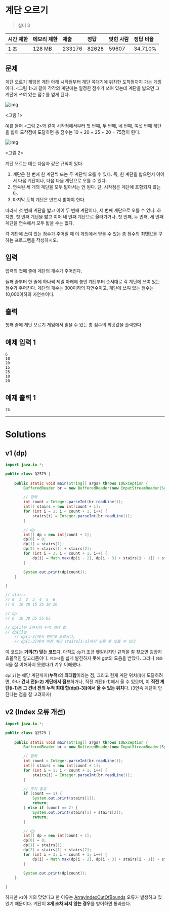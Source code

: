 # 계단 오르기

> 실버 3

| 시간 제한 | 메모리 제한 | 제출   | 정답  | 맞힌 사람 | 정답 비율 |
| :-------- | :---------- | :----- | :---- | :-------- | :-------- |
| 1 초      | 128 MB      | 233176 | 82628 | 59607     | 34.710%   |

## 문제

계단 오르기 게임은 계단 아래 시작점부터 계단 꼭대기에 위치한 도착점까지 가는 게임이다. <그림 1>과 같이 각각의 계단에는 일정한 점수가 쓰여 있는데 계단을 밟으면 그 계단에 쓰여 있는 점수를 얻게 된다.

![img](https://u.acmicpc.net/7177ea45-aa8d-4724-b256-7b84832c9b97/Screen%20Shot%202021-06-23%20at%203.00.46%20PM.png)

<그림 1>

예를 들어 <그림 2>와 같이 시작점에서부터 첫 번째, 두 번째, 네 번째, 여섯 번째 계단을 밟아 도착점에 도달하면 총 점수는 10 + 20 + 25 + 20 = 75점이 된다.

![img](https://u.acmicpc.net/f00b6121-1c25-492e-9bc0-d96377c586b0/Screen%20Shot%202021-06-23%20at%203.01.39%20PM.png)

<그림 2>

계단 오르는 데는 다음과 같은 규칙이 있다.

1. 계단은 한 번에 한 계단씩 또는 두 계단씩 오를 수 있다. 즉, 한 계단을 밟으면서 이어서 다음 계단이나, 다음 다음 계단으로 오를 수 있다.
2. 연속된 세 개의 계단을 모두 밟아서는 안 된다. 단, 시작점은 계단에 포함되지 않는다.
3. 마지막 도착 계단은 반드시 밟아야 한다.

따라서 첫 번째 계단을 밟고 이어 두 번째 계단이나, 세 번째 계단으로 오를 수 있다. 하지만, 첫 번째 계단을 밟고 이어 네 번째 계단으로 올라가거나, 첫 번째, 두 번째, 세 번째 계단을 연속해서 모두 밟을 수는 없다.

각 계단에 쓰여 있는 점수가 주어질 때 이 게임에서 얻을 수 있는 총 점수의 최댓값을 구하는 프로그램을 작성하시오.

## 입력

입력의 첫째 줄에 계단의 개수가 주어진다.

둘째 줄부터 한 줄에 하나씩 제일 아래에 놓인 계단부터 순서대로 각 계단에 쓰여 있는 점수가 주어진다. 계단의 개수는 300이하의 자연수이고, 계단에 쓰여 있는 점수는 10,000이하의 자연수이다.

## 출력

첫째 줄에 계단 오르기 게임에서 얻을 수 있는 총 점수의 최댓값을 출력한다.

## 예제 입력 1 

```
6
10
20
15
25
10
20
```

## 예제 출력 1 

```
75
```



---

# Solutions

## v1 (dp)

```java
import java.io.*;

public class Q2579 {
    
    public static void main(String[] args) throws IOException {
        BufferedReader br = new BufferedReader(new InputStreamReader(System.in));

        // 입력
        int count = Integer.parseInt(br.readLine());
        int[] stairs = new int[count + 1];
        for (int i = 1; i < count + 1; i++) {
            stairs[i] = Integer.parseInt(br.readLine());
        }

        // dp
        int[] dp = new int[count + 1];
        dp[0] = 0;
        dp[1] = stairs[1];
        dp[2] = stairs[1] + stairs[2];
        for (int i = 3; i < count + 1; i++) {
            dp[i] = Math.max(dp[i - 2], dp[i - 3] + stairs[i - 1]) + stairs[i];
        }

        System.out.print(dp[count]);
    }

}

// stairs
// 0  1  2  3  4  5  6
// 0  10 20 15 25 10 20

// dp
// 0  10 30 35 55 65 

// dp[i]는 i까지의 누적 최대 합
// dp[i]는 
    // dp[i-2]에서 한번에 오르거나, 
    // dp[i-3]에서 이전 계단 stairs[i-1]까지 오른 후 오를 수 있다
```

이 코드는 **거의(?) 맞는 코드**다. 아직도 `dp`가 조금 헷갈리지만 규칙을 잘 찾으면 굉장히 효율적인 알고리즘이다. `점화식`을 쉽게 발견하지 못해 gpt의 도움을 받았다. 그러나 `점화식`을 잘 이해하지 못했다가 겨우 이해했다. 

`dp[i]`는 해당 계단까지(**누적**)의 **최대합**이라는 점, 그리고 현재 계단 위치(i)에 도달하려면, 하나 **건너 전(i-2) 계단에서 점프**하거나, 직전 계단(i-1)에서 올 수 있으며, 이 **직전 계단(i-1)은 그 건너 전의 누적 최대 합(dp[i-3])에서 올 수 있는 위치**다. (3연속 계단이 안 된다는 점을 잘 고려하자) 

## v2 (Index 오류 개선)

```java
import java.io.*;

public class Q2579 {
    
    public static void main(String[] args) throws IOException {
        BufferedReader br = new BufferedReader(new InputStreamReader(System.in));

        // 입력
        int count = Integer.parseInt(br.readLine());
        int[] stairs = new int[count + 1];
        for (int i = 1; i < count + 1; i++) {
            stairs[i] = Integer.parseInt(br.readLine());
        }

        // 조기 종료
        if (count == 1) {
            System.out.print(stairs[1]);
            return;
        } else if (count == 2) {
            System.out.print(stairs[1] + stairs[2]);
            return;
        }

        // dp
        int[] dp = new int[count + 1];
        dp[0] = 0;
        dp[1] = stairs[1];
        dp[2] = stairs[1] + stairs[2];
        for (int i = 3; i < count + 1; i++) {
            dp[i] = Math.max(dp[i - 2], dp[i - 3] + stairs[i - 1]) + stairs[i];
        }

        System.out.print(dp[count]);
    }

}
```

하지만 `v1`이 거의 맞았다고 한 이유는 [ArrayIndexOutOfBounds](https://help.acmicpc.net/judge/rte/IndexOutOfBounds) 오류가 발생하고 있었기 때문이다. 계단이 **3개 조차 되지 않는 경우**를 방어하면 통과한다.  

